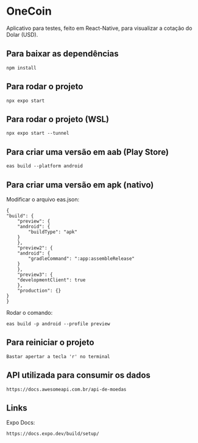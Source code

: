 # OneCoin

Aplicativo para testes, feito em React-Native, para visualizar a cotação do Dolar (USD).

## Para baixar as dependências

    npm install

## Para rodar o projeto

    npx expo start

## Para rodar o projeto (WSL)

    npx expo start --tunnel

## Para criar uma versão em aab (Play Store)

    eas build --platform android

## Para criar uma versão em apk (nativo)

Modificar o arquivo eas.json:

    {
    "build": {
        "preview": {
        "android": {
            "buildType": "apk"
        }
        },
        "preview2": {
        "android": {
            "gradleCommand": ":app:assembleRelease"
        }
        },
        "preview3": {
        "developmentClient": true
        },
        "production": {}
    }
    }

Rodar o comando:

    eas build -p android --profile preview

## Para reiniciar o projeto

    Bastar apertar a tecla 'r' no terminal

## API utilizada para consumir os dados

    https://docs.awesomeapi.com.br/api-de-moedas

## Links

Expo Docs:

    https://docs.expo.dev/build/setup/